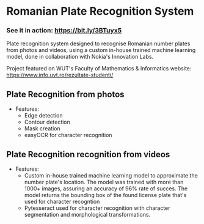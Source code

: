 # Romanian Plate Recognition System
### See it in action: https://bit.ly/3BTuyx5
Plate recognition system designed to recognise Romanian number plates from photos and videos, using a custom in-house trained machine learning model, done in collaboration with Nokia's Innovation Labs.

Project featured on WUT's Faculty of Mathematics & Informatics website: https://www.info.uvt.ro/rezultate-studenti/


## Plate Recognition from photos
- Features:
  - Edge detection 
  - Contour detection
  - Mask creation
  - easyOCR for character recognition 

## Plate Recognition recognition from videos
- Features:
  - Custom in-house trained machine learning model to approximate the number plate's location. The model was trained with more than 1000+ images, assuring an accuracy of 96% rate of succes. The model returns the bounding box of the found license plate that's used for character recogntion
  - Pytesseract used for character recognition with character segmentation and morphological transformations. 
